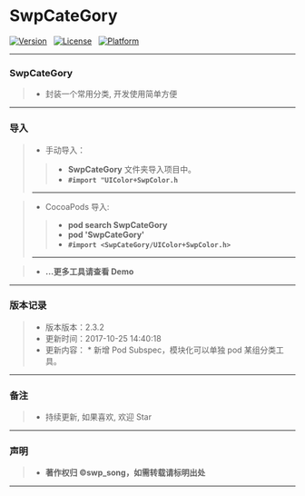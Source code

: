 # SwpCateGory

[![Version](https://img.shields.io/cocoapods/v/SwpShareView.svg?style=flat)](http://cocoapods.org/pods/SwpShareView) &nbsp; [![License](https://img.shields.io/cocoapods/l/SwpShareView.svg?style=flat)](http://cocoapods.org/pods/SwpShareView) &nbsp; [![Platform](https://img.shields.io/cocoapods/p/SwpShareView.svg?style=flat)](http://cocoapods.org/pods/SwpShareView)

-------

### SwpCateGory

> * 封装一个常用分类, 开发使用简单方便

-------

### 导入

> * 手动导入：
> 
>> * **SwpCateGory** 文件夹导入项目中。
>> * **`#import "UIColor+SwpColor.h`**
>> 
> -------

> * CocoaPods 导入:
> 
>> * **pod search SwpCateGory**
>> * **pod 'SwpCateGory'**
>> * **`#import <SwpCateGory/UIColor+SwpColor.h>`**
>> 
> -------

> * **...更多工具请查看 Demo**

-------


### 版本记录

> * 版本版本：2.3.2
> * 更新时间：2017-10-25 14:40:18
> * 更新内容：
    * 新增 Pod Subspec，模块化可以单独 pod 某组分类工具。

-------

### 备注

> * 持续更新, 如果喜欢, 欢迎 Star

-------

### 声明

 > * **著作权归 ©swp_song，如需转载请标明出处**

-------


